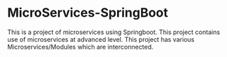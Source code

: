 # MicroServices-SpringBoot
This is a project of microservices using Springboot. This project contains use of microservices at advanced level. This project has various Microservices/Modules which are interconnected.

